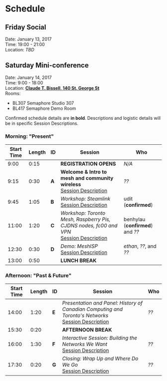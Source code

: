 # Schedule

## Friday Social

Date: January 13, 2017  
Time: 19:00 - 21:00  
Location: _TBD_

## Saturday Mini-conference

Date: January 14, 2017  
Time: 9:00 - 18:00  
Location: **[Claude T. Bissell, 140 St. George St](http://osm.org/go/ZX6Bw~WNh--?m=)**  
Rooms:

- BL307 Semaphore Studio 307
- BL417 Semaphore Demo Room

Confirmed schedule details are **in bold**. Descriptions and logistic details will be in specific Session Descriptions.

### Morning: "Present"

| Start Time | Length | ID | Session | Who |
| --- | --- | --- | --- | --- |
| 9:00 | 0:15 |  | **REGISTRATION OPENS** | _N/A_ |
| 9:15 | 0:30 | **A** | **Welcome & Intro to mesh and community wireless**  <br /> [Session Description]() | _??_ |
| 9:45 | 1:05 | **B** | _Workshop: Steamlink_  <br /> [Session Description]() | udit (**confirmed**) |
| 11:00 | 1:20 | **C** | _Workshop: Toronto Mesh, Raspberry Pis, CJDNS nodes, fc00 and VPN_  <br /> [Session Description]() | benhylau (**confirmed**) and _??_ |
| 12:30 | 0:30 | **D** | _Demo: MeshISP_  <br /> [Session Description]() | _ethan_, _??_, and _??_ |
| 13:00 | 0:50 |  | **LUNCH BREAK** |   |

### Afternoon: "Past & Future"

| Start Time | Length | ID | Session | Who |
| --- | --- | --- | --- | --- |
| 14:00 | 1:20 | **E** | _Presentation and Panel: History of Canadian Computing and Toronto's Networks_  <br /> [Session Description]()  | _??_ |
| 15:30 | 0:20 |  | **AFTERNOON BREAK** |  |
| 16:00 | 1:30 | **F** | _Interactive Session: Building the Networks We Want_  <br /> [Session Description]() | _??_ |
| 17:30 | 0:20 | **G** | _Closing: Wrap Up and Where Do We Go_  <br /> [Session Description]() | _??_ |
